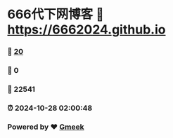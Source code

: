 # 666代下网博客 :link: https://6662024.github.io 
### :page_facing_up: [20](https://6662024.github.io/tag.html) 
### :speech_balloon: 0 
### :hibiscus: 22541 
### :alarm_clock: 2024-10-28 02:00:48 
### Powered by :heart: [Gmeek](https://github.com/Meekdai/Gmeek)
